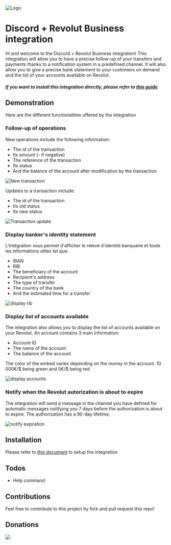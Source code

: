 ![Logo](https://i.imgur.com/r2sBGZM.png)

# Discord + Revolut Business integration
Hi and welcome to the Discord + Revolut Business integration! This integration will allow you to have a precise follow-up of your transfers and payments thanks to a notification system in a predefined channel. It will also allow you to give a precise bank statement to your customers on demand and the list of your accounts available on Revolut.

##### If you want to install this integration directly, please refer to [this guide]()

## Demonstration
Here are the different functionalities offered by the integration

### Follow-up of operations
New operations include the following information:
   - The id of the transaction
  - Its amount (- if negative)
  - The reference of the transaction
  - Its status
  - And the balance of the account after modification by the transaction

![New transaction](https://i.imgur.com/jmVcdmV.png)

Updates to a transaction include:
  - The id of the transaction
  - Its old status
  - Its new status

![Transaction update](https://i.imgur.com/3e9Ufe1.png)

### Display banker's identity statement
L'intégration vous permet d'afficher le relevé d'identité banquaire et toute les informations utiles tel que:
 - IBAN
  - RIB
  - The beneficiary of the account
  - Recipient's address
  - The type of transfer
  - The country of the bank
  - And the estimated time for a transfer

![display rib](https://i.imgur.com/VHUnhXW.png)

### Display list of accounts available
The integration also allows you to display the list of accounts available on your Revolut. An account contains 3 main information:
 - Account ID
  - The name of the account
  - The balance of the account

The color of the embed varies depending on the money in the account. 10 000€/$ being green and 0€/$ being red

![display accounts](https://i.imgur.com/lpTyt8M.png)

### Notify when the Revolut autorization is about to expire
The integration will send a message in the channel you have defined for automatic messages notifying you 7 days before the authorization is about to expire. The authorization has a 90-day lifetime.

![notify expiration](https://i.imgur.com/m5Jy30T.png)

## Installation
Please refer to [this document]() to setup the integration

## Todos

 - Help command

## Contributions

Feel free to contribute to this project by fork and pull request this repo!

## Donations
<a href="https://www.buymeacoffee.com/rootmeih"><img src="https://img.buymeacoffee.com/button-api/?text=Buy me a coffee&emoji=&slug=rootmeih&button_colour=FF5F5F&font_colour=ffffff&font_family=Cookie&outline_colour=000000&coffee_colour=FFDD00"></a>